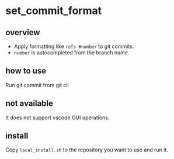 # set_commit_format

## overview
* Apply formatting like `refs #number` to git commits.
* `number` is autocompleted from the branch name.

## how to use
Run git commit from git cli

## not available
It does not support vscode GUI operations.

## install
Copy `local_install.sh` to the repository you want to use and run it.
